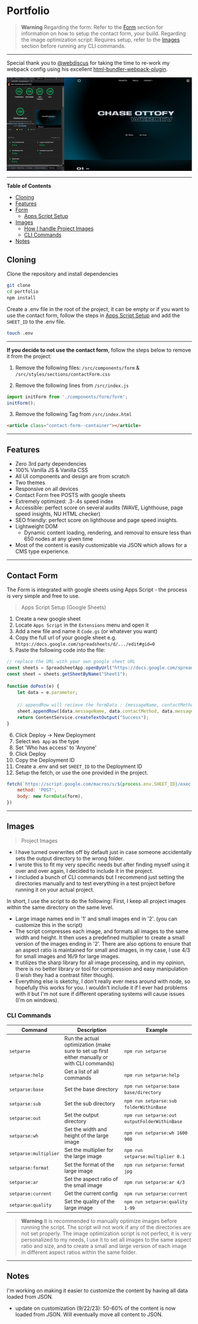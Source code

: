 # Portfolio

> **Warning**
> Regarding the form: Refer to the [Form](#contact-form) section for information on how to setup the contact form, your build.
> Regarding the image optimization script: Requires setup, refer to the [Images](#images) section before running any CLI commands.

---

Special thank you to [@webdiscus](https://github.com/webdiscus) for taking the time to re-work my webpack config using his excellent [html-bundler-webpack-plugin](https://github.com/webdiscus/html-bundler-webpack-plugin).

![screen](screenshots/perf4.jpg)

---

**Table of Contents**

- [Cloning](#cloning)
- [Features](#features)
- [Form](#contact-form)
  - [Apps Script Setup](#apps-script-setup)
- [Images](#images)
  - [How I handle Project Images](#how-i-handle-project-images)
  - [CLI Commands](#cli-commands)
- [Notes](#notes)

## Cloning

Clone the repository and install dependencies

```bash
git clone
cd portfolio
npm install
```

Create a .env file in the root of the project, it can be empty or if you want to use the contact form, follow the steps in [Apps Script Setup](#apps-script-setup) and add the `SHEET_ID` to the .env file.

```bash
touch .env
```

---

**If you decide to not use the contact form**, follow the steps below to remove it from the project:

1.  Remove the following files: `/src/components/form` & `/src/styles/sections/contactForm.css`

2.  Remove the following lines from `/src/index.js`

```javascript
import initForm from './components/form/form';
initForm();
```

3.  Remove the following Tag from `/src/index.html`

```html
<article class="contact-form--container"></article>
```

---

## Features

- Zero 3rd party dependencies
- 100% Vanilla JS & Vanilla CSS
- All UI components and design are from scratch
- Two themes
- Responsive on all devices
- Contact Form free POSTS with google sheets
- Extremely optimized: .3-.4s speed index
- Accessible: perfect score on several audits (WAVE, Lighthouse, page speed insights, NU HTML checker)
- SEO friendly: perfect score on lighthouse and page speed insights.
- Lightweight DOM
  - Dynamic content loading, rendering, and removal to ensure less than 650 nodes at any given time
- Most of the content is easily customizable via JSON which allows for a CMS type experience.

---

## Contact Form

The Form is integrated with google sheets using Apps Script - the process is very simple and free to use.

> Apps Script Setup (Google Sheets)

1.  Create a new google sheet
2.  Locate `Apps Script` in the `Extensions` menu and open it
3.  Add a new file and name it `Code.gs` (or whatever you want)
4.  Copy the full url of your google sheet e.g. `https://docs.google.com/spreadsheets/d/.../edit#gid=0`
5.  Paste the following code into the file:

```javascript
// replace the URL with your own google sheet URL
const sheets = SpreadsheetApp.openByUrl("https://docs.google.com/spreadsheets/d/.../edit#gid=0");
const sheet = sheets.getSheetByName("Sheet1");

function doPost(e) {
    let data = e.parameter;

    // appendRow will recieve the formData : {messageName, contactMethod, messageContactVal, messageVal} in my case
    sheet.appendRow([data.messageName, data.contactMethod, data.messageContactVal, data.messageVal]);
    return ContentService.createTextOutput("Success");
}
```

6.  Click Deploy -> New Deployment
7.  Select `Web App` as the type
8.  Set 'Who has access' to 'Anyone'
9.  Click Deploy
10. Copy the Deployment ID
11. Create a .env and set `SHEET_ID` to the Deployment ID
12. Setup the fetch, or use the one provided in the project.

```javascript
fetch(`https://script.google.com/macros/s/${process.env.SHEET_ID}/exec`, {
    method: 'POST',
    body: new FormData(form),
})
```

---

## Images

> Project Images

- I have turned overwrites off by default just in case someone accidentally sets the output directory to the wrong folder.
- I wrote this to fit my very specific needs but after finding myself using it over and over again, I decided to include it in the project.
- I included a bunch of CLI commands but I recommend just setting the directories manually and to test everything in a test project before running it on your actual project.

In short, I use the script to do the following:
First, I keep all project images within the same directory on the same level.

- Large image names end in '1' and small images end in '2'. (you can customize this in the script)
- The script compresses each image, and formats all images to the same width and height. It then uses a predefined multiplier to create a small version of the images ending in '2'. There are also options to ensure that an aspect ratio is maintained for small and images, in my case, I use 4/3 for small images and 16/9 for large images.
- It utilizes the sharp library for all image processing, and in my opinion, there is no better library or tool for compression and easy manipulation (I wish they had a contrast filter though).
- Everything else is sketchy, I don't really ever mess around with node, so hopefully this works for you. I wouldn't include it if I ever had problems with it but I'm not sure if different operating systems will cause issues (I'm on windows).

### CLI Commands

| Command               | Description                                                                                  | Example                                       |
| --------------------- | -------------------------------------------------------------------------------------------- | --------------------------------------------- |
| `setparse`            | Run the actual optimization (make sure to set up first either manually or with CLI commands) | `npm run setparse`                            |
| `setparse:help`       | Get a list of all commands                                                                   | `npm run setparse:help`                       |
| `setparse:base`       | Set the base directory                                                                       | `npm run setparse:base base/directory`        |
| `setparse:sub`        | Set the sub directory                                                                        | `npm run setparse:sub folderWithinBase`       |
| `setparse:out`        | Set the output directory                                                                     | `npm run setparse:out outputFolderWithinBase` |
| `setparse:wh`         | Set the width and height of the large image                                                  | `npm run setparse:wh 1600 900`                |
| `setparse:multiplier` | Set the multiplier for the large image                                                       | `npm run setparse:multiplier 0.1`             |
| `setparse:format`     | Set the format of the large image                                                            | `npm run setparse:format jpg`                 |
| `setparse:ar`         | Set the aspect ratio of the small image                                                      | `npm run setparse:ar 4/3`                     |
| `setparse:current`    | Get the current config                                                                       | `npm run setparse:current`                    |
| `setparse:quality`    | Set the quality of the large image                                                           | `npm run setparse:quality 1-99`               |

> **Warning**
> It is recommended to manually optimize images before running the script.
> The script will not work if any of the directories are not set properly.
> The image optimization script is not perfect, it is very personalized to my needs, I use it to set all images to the same aspect ratio and size, and to create a small and large version of each image in different aspect ratios within the same folder.

---

## Notes

I'm working on making it easier to customize the content by having all data loaded from JSON.

- update on customization (9/22/23): 50-60% of the content is now loaded from JSON. Will eventually move all content to JSON.
